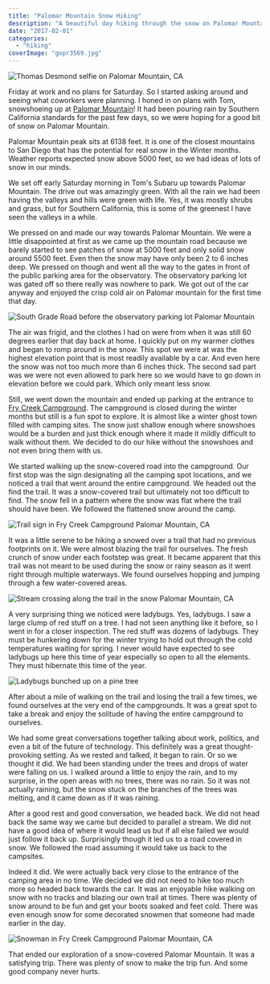 ```yaml
---
title: "Palomar Mountain Snow Hiking"
description: "A beautiful day hiking through the snow on Palomar Mountain in Southern California"
date: "2017-02-01"
categories: 
  - "hiking"
coverImage: "gopr3569.jpg"
---
```


![Thomas Desmond selfie on Palomar Mountain, CA](/images/ForPosts/gopr3569.jpg)

Friday at work and no plans for Saturday. So I started asking around and seeing what coworkers were planning. I honed in on plans with Tom, snowshoeing up at [Palomar Mountain](http://www.parks.ca.gov/?page_id=637)! It had been pouring rain by Southern California standards for the past few days, so we were hoping for a good bit of snow on Palomar Mountain.

Palomar Mountain peak sits at 6138 feet. It is one of the closest mountains to San Diego that has the potential for real snow in the Winter months. Weather reports expected snow above 5000 feet, so we had ideas of lots of snow in our minds.

We set off early Saturday morning in Tom's Subaru up towards Palomar Mountain. The drive out was amazingly green. With all the rain we had been having the valleys and hills were green with life. Yes, it was mostly shrubs and grass, but for Southern California, this is some of the greenest I have seen the valleys in a while.

We pressed on and made our way towards Palomar Mountain. We were a little disappointed at first as we came up the mountain road because we barely started to see patches of snow at 5000 feet and only solid snow around 5500 feet. Even then the snow may have only been 2 to 6 inches deep. We pressed on though and went all the way to the gates in front of the public parking area for the observatory. The observatory parking lot was gated off so there really was nowhere to park. We got out of the car anyway and enjoyed the crisp cold air on Palomar mountain for the first time that day.

![South Grade Road before the observatory parking lot Palomar Mountain](/images/ForPosts/gopr3536.jpg) 

The air was frigid, and the clothes I had on were from when it was still 60 degrees earlier that day back at home. I quickly put on my warmer clothes and began to romp around in the snow. This spot we were at was the highest elevation point that is most readily available by a car. And even here the snow was not too much more than 6 inches thick. The second sad part was we were not even allowed to park here so we would have to go down in elevation before we could park. Which only meant less snow.

Still, we went down the mountain and ended up parking at the entrance to [Fry Creek Campground](http://www.reserveamerica.com/camping/fry-creek-campground/r/campgroundDetails.do?contractCode=NRSO&parkId=72313). The campground is closed during the winter months but still is a fun spot to explore. It is almost like a winter ghost town filled with camping sites. The snow just shallow enough where snowshoes would be a burden and just thick enough where it made it mildly difficult to walk without them. We decided to do our hike without the snowshoes and not even bring them with us.

We started walking up the snow-covered road into the campground. Our first stop was the sign designating all the camping spot locations, and we noticed a trail that went around the entire campground. We headed out the find the trail. It was a snow-covered trail but ultimately not too difficult to find. The snow fell in a pattern where the snow was flat where the trail should have been. We followed the flattened snow around the camp.

![Trail sign in Fry Creek Campground Palomar Mountain, CA](/images/ForPosts/gopr3548.jpg) 

It was a little serene to be hiking a snowed over a trail that had no previous footprints on it. We were almost blazing the trail for ourselves. The fresh crunch of snow under each footstep was great. It became apparent that this trail was not meant to be used during the snow or rainy season as it went right through multiple waterways. We found ourselves hopping and jumping through a few water-covered areas.

![Stream crossing along the trail in the snow Palomar Mountain, CA](/images/ForPosts/gopr3556.jpg)

A very surprising thing we noticed were ladybugs. Yes, ladybugs. I saw a large clump of red stuff on a tree. I had not seen anything like it before, so I went in for a closer inspection. The red stuff was dozens of ladybugs. They must be hunkering down for the winter trying to hold out through the cold temperatures waiting for spring. I never would have expected to see ladybugs up here this time of year especially so open to all the elements. They must hibernate this time of the year.

![Ladybugs bunched up on a pine tree](/images/ForPosts/gopr3558.jpg) 

After about a mile of walking on the trail and losing the trail a few times, we found ourselves at the very end of the campgrounds. It was a great spot to take a break and enjoy the solitude of having the entire campground to ourselves.

We had some great conversations together talking about work, politics, and even a bit of the future of technology. This definitely was a great thought-provoking setting. As we rested and talked, it began to rain. Or so we thought it did. We had been standing under the trees and drops of water were falling on us. I walked around a little to enjoy the rain, and to my surprise, in the open areas with no trees, there was no rain. So it was not actually raining, but the snow stuck on the branches of the trees was melting, and it came down as if it was raining.

After a good rest and good conversation, we headed back. We did not head back the same way we came but decided to parallel a stream. We did not have a good idea of where it would lead us but if all else failed we would just follow it back up. Surprisingly though it led us to a road covered in snow. We followed the road assuming it would take us back to the campsites.

Indeed it did. We were actually back very close to the entrance of the camping area in no time. We decided we did not need to hike too much more so headed back towards the car. It was an enjoyable hike walking on snow with no tracks and blazing our own trail at times. There was plenty of snow around to be fun and get your boots soaked and feet cold. There was even enough snow for some decorated snowmen that someone had made earlier in the day.

![Snowman in Fry Creek Campground Palomar Mountain, CA](/images/ForPosts/gopr3574.jpg) 

That ended our exploration of a snow-covered Palomar Mountain. It was a satisfying trip. There was plenty of snow to make the trip fun. And some good company never hurts.
